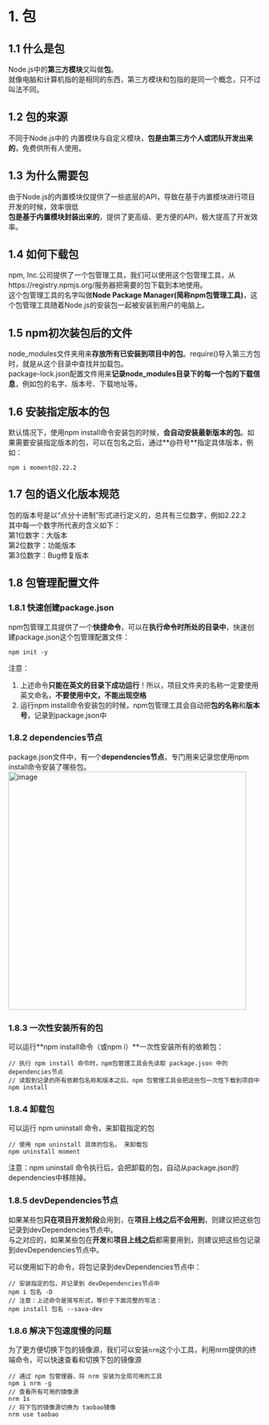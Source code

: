 # 1. 包
## 1.1 什么是包
Node.js中的**第三方模块**又叫做**包**。  
就像电脑和计算机指的是相同的东西，第三方模块和包指的是同一个概念，只不过叫法不同。  

## 1.2 包的来源
不同于Node.js中的 内置模块与自定义模块，**包是由第三方个人或团队开发出来的**，免费供所有人使用。  

## 1.3 为什么需要包
由于Node.js的内置模块仅提供了一些底层的API，导致在基于内置模块进行项目开发的时候，效率很低  
**包是基于内置模块封装出来的**，提供了更高级、更方便的API，极大提高了开发效率。  

## 1.4 如何下载包
npm, Inc.公司提供了一个包管理工具，我们可以使用这个包管理工具，从https://registry.npmjs.org/服务器把需要的包下载到本地使用。  
这个包管理工具的名字叫做**Node Package Manager(简称npm包管理工具)**，这个包管理工具随着Node.js的安装包一起被安装到用户的电脑上。  

## 1.5 npm初次装包后的文件
node_modules文件夹用来**存放所有已安装到项目中的包**。require()导入第三方包时，就是从这个目录中查找并加载包。  
package-lock.json配置文件用来**记录node_modules目录下的每一个包的下载信息**，例如包的名字、版本号、下载地址等。  

## 1.6 安装指定版本的包
默认情况下，使用npm install命令安装包的时候，**会自动安装最新版本的包**。如果需要安装指定版本的包，可以在包名之后，通过**@符号**指定具体版本，例如：
```node
npm i moment@2.22.2
```

## 1.7 包的语义化版本规范
包的版本号是以“点分十进制”形式进行定义的，总共有三位数字，例如2.22.2  
其中每一个数字所代表的含义如下：  
第1位数字：大版本  
第2位数字：功能版本  
第3位数字：Bug修复版本


## 1.8 包管理配置文件
### 1.8.1 快速创建package.json
npm包管理工具提供了一个**快捷命令**，可以在**执行命令时所处的目录中**，快速创建package.json这个包管理配置文件：
```node
npm init -y
```
注意：
1. 上述命令**只能在英文的目录下成功运行**！所以，项目文件夹的名称一定要使用英文命名，**不要使用中文，不能出现空格**
2. 运行npm install命令安装包的时候，npm包管理工具会自动把**包的名称**和**版本号**，记录到package.json中
 
### 1.8.2 dependencies节点
package.json文件中，有一个**dependencies节点**，专门用来记录您使用npm install命令安装了哪些包。
<img width="475" alt="image" src="https://github.com/user-attachments/assets/f114aec9-5906-40ec-a552-040680747228">

### 1.8.3 一次性安装所有的包
可以运行**npm install命令（或npm i）**一次性安装所有的依赖包：  
```node
// 执行 npm install 命令时，npm包管理工具会先读取 package.json 中的dependencies节点
// 读取到记录的所有依赖包名称和版本之后，npm 包管理工具会把这些包一次性下载到项目中
npm install
```

### 1.8.4 卸载包
可以运行 npm uninstall 命令，来卸载指定的包
```node
// 使用 npm uninstall 具体的包名， 来卸载包
npm uninstall moment
```
注意：npm uninstall 命令执行后，会把卸载的包，自动从package.json的dependencies中移除掉。  

### 1.8.5 devDependencies节点
如果某些包**只在项目开发阶段**会用到，在**项目上线之后不会用到**，则建议把这些包记录到devDependencies节点中。  
与之对应的，如果某些包在**开发**和**项目上线之后**都需要用到，则建议把这些包记录到devDependencies节点中。  

可以使用如下的命令，将包记录到devDependencies节点中：
```
// 安装指定的包，并记录到 devDependencies节点中
npm i 包名 -D
// 注意：上述命令是简写形式，等价于下面完整的写法：
npm install 包名 --sava-dev
```

### 1.8.6 解决下包速度慢的问题
为了更方便切换下包的镜像源，我们可以安装`nrm`这个小工具，利用nrm提供的终端命令，可以快速查看和切换下包的镜像源
```
// 通过 npm 包管理器，将 nrm 安装为全局可用的工具
npm i nrm -g
// 查看所有可用的镜像源
nrm 1s
// 将下包的镜像源切换为 taobao镜像
nrm use taobao
```


